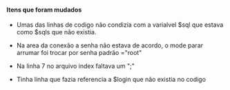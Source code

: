 #### Itens que foram mudados

* Umas das linhas de codigo não condizia com a varialvel $sql que estava como $sqls que não existia.

* Na area da conexão a senha não estava de acordo, o mode parar arrumar foi trocar por senha padrão ="root"

* Na linha 7 no arquivo index faltava um ";"

* Tinha linha que fazia referencia a $login que não existia no codigo
